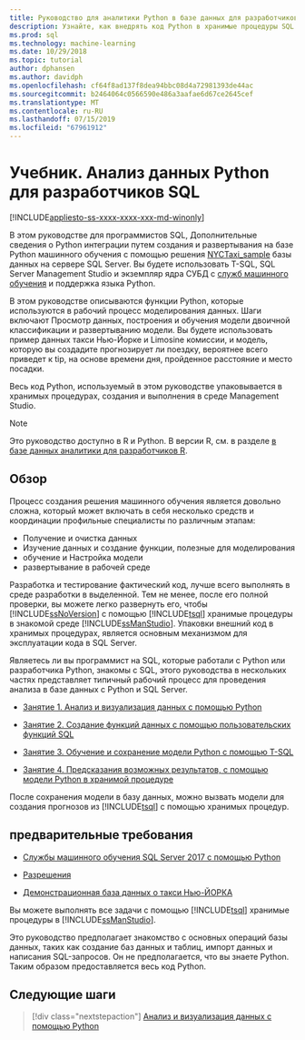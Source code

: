 ```yaml
---
title: Руководство для аналитики Python в базе данных для разработчиков SQL - машинного обучения SQL Server
description: Узнайте, как внедрять код Python в хранимые процедуры SQL Server и функций T-SQL.
ms.prod: sql
ms.technology: machine-learning
ms.date: 10/29/2018
ms.topic: tutorial
author: dphansen
ms.author: davidph
ms.openlocfilehash: cf64f8ad137f8dea94bbc08d4a72981393de44ac
ms.sourcegitcommit: b2464064c0566590e486a3aafae6d67ce2645cef
ms.translationtype: MT
ms.contentlocale: ru-RU
ms.lasthandoff: 07/15/2019
ms.locfileid: "67961912"
---
```

# <a name="tutorial-python-data-analytics-for-sql-developers"></a>Учебник. Анализ данных Python для разработчиков SQL
[!INCLUDE[appliesto-ss-xxxx-xxxx-xxx-md-winonly](../../includes/appliesto-ss-xxxx-xxxx-xxx-md-winonly.md)]

В этом руководстве для программистов SQL, Дополнительные сведения о Python интеграции путем создания и развертывания на базе Python машинного обучения с помощью решения [NYCTaxi_sample](demo-data-nyctaxi-in-sql.md) базы данных на сервере SQL Server. Вы будете использовать T-SQL, SQL Server Management Studio и экземпляр ядра СУБД с [служб машинного обучения](../install/sql-machine-learning-services-windows-install.md) и поддержка языка Python.

В этом руководстве описываются функции Python, которые используются в рабочий процесс моделирования данных. Шаги включают Просмотр данных, построения и обучения модели двоичной классификации и развертыванию модели. Вы будете использовать пример данных такси Нью-Йорке и Limosine комиссии, и модель, которую вы создадите прогнозирует ли поездку, вероятнее всего приведет к tip, на основе времени дня, пройденное расстояние и место посадки. 

Весь код Python, используемый в этом руководстве упаковывается в хранимых процедурах, создания и выполнения в среде Management Studio.

> [!NOTE]
> Это руководство доступно в R и Python. В версии R, см. в разделе [в базе данных аналитики для разработчиков R](sqldev-in-database-r-for-sql-developers.md).

## <a name="overview"></a>Обзор

Процесс создания решения машинного обучения является довольно сложна, который может включать в себя несколько средств и координации профильные специалисты по различным этапам:

+ Получение и очистка данных
+ Изучение данных и создание функции, полезные для моделирования
+ обучение и Настройка модели
+ развертывание в рабочей среде

Разработка и тестирование фактический код, лучше всего выполнять в среде разработки в выделенной. Тем не менее, после его полной проверки, вы можете легко развернуть его, чтобы [!INCLUDE[ssNoVersion](../../includes/ssnoversion-md.md)] с помощью [!INCLUDE[tsql](../../includes/tsql-md.md)] хранимые процедуры в знакомой среде [!INCLUDE[ssManStudio](../../includes/ssmanstudio-md.md)]. Упаковки внешний код в хранимых процедурах, является основным механизмом для эксплуатации кода в SQL Server.

Являетесь ли вы программист на SQL, которые работали с Python или разработчика Python, знакомы с SQL, этого руководства в нескольких частях представляет типичный рабочий процесс для проведения анализа в базе данных с Python и SQL Server. 

+ [Занятие 1. Анализ и визуализация данных с помощью Python](sqldev-py3-explore-and-visualize-the-data.md)

+ [Занятие 2. Создание функций данных с помощью пользовательских функций SQL](sqldev-py4-create-data-features-using-t-sql.md)

+ [Занятие 3. Обучение и сохранение модели Python с помощью T-SQL](sqldev-py5-train-and-save-a-model-using-t-sql.md)

+ [Занятие 4. Предсказания возможных результатов, с помощью модели Python в хранимой процедуре](sqldev-py6-operationalize-the-model.md)

После сохранения модели в базу данных, можно вызвать модели для создания прогнозов из [!INCLUDE[tsql](../../includes/tsql-md.md)] с помощью хранимых процедур.

## <a name="prerequisites"></a>предварительные требования

+ [Службы машинного обучения SQL Server 2017 с помощью Python](../install/sql-machine-learning-services-windows-install.md#verify-installation)

+ [Разрешения](../security/user-permission.md)

+ [Демонстрационная база данных о такси Нью-ЙОРКА](demo-data-nyctaxi-in-sql.md)

Вы можете выполнять все задачи с помощью [!INCLUDE[tsql](../../includes/tsql-md.md)] хранимые процедуры в [!INCLUDE[ssManStudio](../../includes/ssmanstudio-md.md)].

Это руководство предполагает знакомство с основных операций базы данных, таких как создание баз данных и таблиц, импорт данных и написания SQL-запросов. Он не предполагается, что вы знаете Python. Таким образом предоставляется весь код Python. 

## <a name="next-steps"></a>Следующие шаги

> [!div class="nextstepaction"]
> [Анализ и визуализация данных с помощью Python](sqldev-py3-explore-and-visualize-the-data.md)
